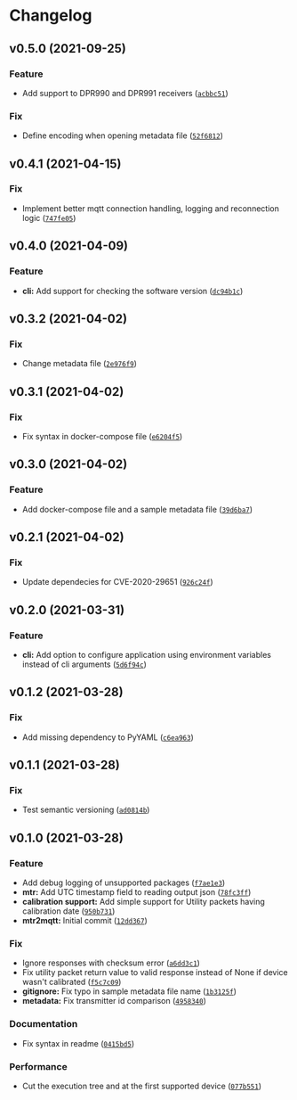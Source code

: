 # Changelog

<!--next-version-placeholder-->

## v0.5.0 (2021-09-25)
### Feature
* Add support to DPR990 and DPR991 receivers ([`acbbc51`](https://github.com/tvallas/mtr2mqtt/commit/acbbc516ce5b16321a3c2cd89eb253047a6bf30a))

### Fix
* Define encoding when opening metadata file ([`52f6812`](https://github.com/tvallas/mtr2mqtt/commit/52f6812d9af520db932bcdae9d5574a621eb7e19))

## v0.4.1 (2021-04-15)
### Fix
* Implement better mqtt connection handling, logging and reconnection logic ([`747fe05`](https://github.com/tvallas/mtr2mqtt/commit/747fe058027ede1b016bb0c9717a2d040b05caa1))

## v0.4.0 (2021-04-09)
### Feature
* **cli:** Add support for checking the software version ([`dc94b1c`](https://github.com/tvallas/mtr2mqtt/commit/dc94b1c6dfb8ddadd6f52cbfd1794eae725ede00))

## v0.3.2 (2021-04-02)
### Fix
* Change metadata file ([`2e976f9`](https://github.com/tvallas/mtr2mqtt/commit/2e976f9e5eb1f1da84bb9c9c3c96229b47eab5a7))

## v0.3.1 (2021-04-02)
### Fix
* Fix syntax in docker-compose file ([`e6204f5`](https://github.com/tvallas/mtr2mqtt/commit/e6204f5835fa04f8d5f0baae871a5be6ff23670b))

## v0.3.0 (2021-04-02)
### Feature
* Add docker-compose file and a sample metadata file ([`39d6ba7`](https://github.com/tvallas/mtr2mqtt/commit/39d6ba7c373ccf9b57f9577b76a3142ec20d70cd))

## v0.2.1 (2021-04-02)
### Fix
* Update dependecies for CVE-2020-29651 ([`926c24f`](https://github.com/tvallas/mtr2mqtt/commit/926c24f97ac60e96588c92c764ebd90d6159328a))

## v0.2.0 (2021-03-31)
### Feature
* **cli:** Add option to configure application using environment variables instead of cli arguments ([`5d6f94c`](https://github.com/tvallas/mtr2mqtt/commit/5d6f94cd9220415b2eb6903bbf89efaef0f21724))

## v0.1.2 (2021-03-28)
### Fix
* Add missing dependency to PyYAML ([`c6ea963`](https://github.com/tvallas/mtr2mqtt/commit/c6ea9634df7ccae78b8a44607ae7f7e4d70e89b1))

## v0.1.1 (2021-03-28)
### Fix
* Test semantic versioning ([`ad0814b`](https://github.com/tvallas/mtr2mqtt/commit/ad0814b2d84cd5678ef7b7199af57d9ea7c1959e))

## v0.1.0 (2021-03-28)
### Feature
* Add debug logging of unsupported packages ([`f7ae1e3`](https://github.com/tvallas/mtr2mqtt/commit/f7ae1e341a66cfff0689cd74fac474956c2f6e58))
* **mtr:** Add UTC timestamp field to reading output json ([`78fc3ff`](https://github.com/tvallas/mtr2mqtt/commit/78fc3ff4bebafe34e4a2f4ca2f11348c851944ff))
* **calibration support:** Add simple support for Utility packets having calibration date ([`950b731`](https://github.com/tvallas/mtr2mqtt/commit/950b73125ca46232766f36c9aa3304cacced16b6))
* **mtr2mqtt:** Initial commit ([`12dd367`](https://github.com/tvallas/mtr2mqtt/commit/12dd3673384d1bba466d437b72a6341be54fdcd2))

### Fix
* Ignore responses with checksum error ([`a6dd3c1`](https://github.com/tvallas/mtr2mqtt/commit/a6dd3c15ec1987fb84d7dc42cefea866e8a91a89))
* Fix utility packet return value to valid response instead of None if device wasn't calibrated ([`f5c7c09`](https://github.com/tvallas/mtr2mqtt/commit/f5c7c097ec78ac505841bbabd0040e189fed030c))
* **gitignore:** Fix typo in sample metadata file name ([`1b3125f`](https://github.com/tvallas/mtr2mqtt/commit/1b3125f45ce0a63cfd708c65797ecadba6c8fda4))
* **metadata:** Fix transmitter id comparison ([`4958340`](https://github.com/tvallas/mtr2mqtt/commit/49583404144c47f14e0ee2408a721752b78aafe0))

### Documentation
* Fix syntax in readme ([`0415bd5`](https://github.com/tvallas/mtr2mqtt/commit/0415bd5adc0e593d62d1ef4c1cf199b326ad4a2a))

### Performance
* Cut the execution tree and at the first supported device ([`077b551`](https://github.com/tvallas/mtr2mqtt/commit/077b5511174b67788814cc22fed6613eee522c67))
